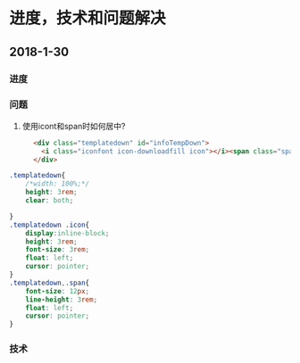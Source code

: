 # 进度，技术和问题解决

## 2018-1-30

### 进度


### 问题

1. 使用icont和span时如何居中?

```html
      <div class="templatedown" id="infoTempDown">
        <i class="iconfont icon-downloadfill icon"></i><span class="span">设备信息模板下载</span>
      </div>
```
```css
.templatedown{
    /*width: 100%;*/
    height: 3rem;
    clear: both;

}
.templatedown .icon{
    display:inline-block;
    height: 3rem;
    font-size: 3rem;     
    float: left;
    cursor: pointer;                    
}
.templatedown,.span{    
    font-size: 12px;   
    line-height: 3rem;    
    float: left;
    cursor: pointer;              
}
```


### 技术
